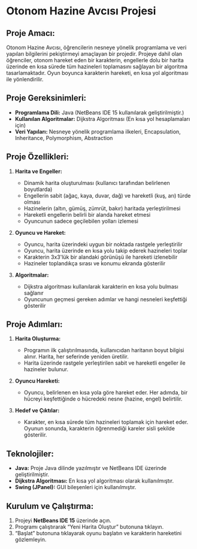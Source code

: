 # Otonom Hazine Avcısı Projesi

## Proje Amacı:
Otonom Hazine Avcısı, öğrencilerin nesneye yönelik programlama ve veri yapıları bilgilerini pekiştirmeyi amaçlayan bir projedir. Projeye dahil olan öğrenciler, otonom hareket eden bir karakterin, engellerle dolu bir harita üzerinde en kısa sürede tüm hazineleri toplamasını sağlayan bir algoritma tasarlamaktadır. Oyun boyunca karakterin hareketi, en kısa yol algoritması ile yönlendirilir.

## Proje Gereksinimleri:
- **Programlama Dili:** Java (NetBeans IDE 15 kullanılarak geliştirilmiştir.)
- **Kullanılan Algoritmalar:** Dijkstra Algoritması (En kısa yol hesaplamaları için)
- **Veri Yapıları:** Nesneye yönelik programlama ilkeleri, Encapsulation, Inheritance, Polymorphism, Abstraction

## Proje Özellikleri:
1. **Harita ve Engeller:** 
   - Dinamik harita oluşturulması (kullanıcı tarafından belirlenen boyutlarda)
   - Engellerin sabit (ağaç, kaya, duvar, dağ) ve hareketli (kuş, arı) türde olması
   - Hazinelerin (altın, gümüş, zümrüt, bakır) haritada yerleştirilmesi
   - Hareketli engellerin belirli bir alanda hareket etmesi
   - Oyuncunun sadece geçilebilen yolları izlemesi

2. **Oyuncu ve Hareket:**
   - Oyuncu, harita üzerindeki uygun bir noktada rastgele yerleştirilir
   - Oyuncu, harita üzerinde en kısa yolu takip ederek hazineleri toplar
   - Karakterin 3x3'lük bir alandaki görünüşü ile hareketi izlenebilir
   - Hazineler toplandıkça sırası ve konumu ekranda gösterilir

3. **Algoritmalar:**
   - Dijkstra algoritması kullanılarak karakterin en kısa yolu bulması sağlanır
   - Oyuncunun geçmesi gereken adımlar ve hangi nesneleri keşfettiği gösterilir

## Proje Adımları:
1. **Harita Oluşturma:** 
   - Programın ilk çalıştırılmasında, kullanıcıdan haritanın boyut bilgisi alınır. Harita, her seferinde yeniden üretilir.
   - Harita üzerinde rastgele yerleştirilen sabit ve hareketli engeller ile hazineler bulunur.
   
2. **Oyuncu Hareketi:** 
   - Oyuncu, belirlenen en kısa yola göre hareket eder. Her adımda, bir hücreyi keşfettiğinde o hücredeki nesne (hazine, engel) belirtilir.

3. **Hedef ve Çıktılar:** 
   - Karakter, en kısa sürede tüm hazineleri toplamak için hareket eder. Oyunun sonunda, karakterin öğrenmediği kareler sisli şekilde gösterilir.

## Teknolojiler:
- **Java:** Proje Java dilinde yazılmıştır ve NetBeans IDE üzerinde geliştirilmiştir.
- **Dijkstra Algoritması:** En kısa yol algoritması olarak kullanılmıştır.
- **Swing (JPanel):** GUI bileşenleri için kullanılmıştır.

## Kurulum ve Çalıştırma:
1. Projeyi **NetBeans IDE 15** üzerinde açın.
2. Programı çalıştırarak “Yeni Harita Oluştur” butonuna tıklayın.
3. “Başlat” butonuna tıklayarak oyunu başlatın ve karakterin hareketini gözlemleyin.

